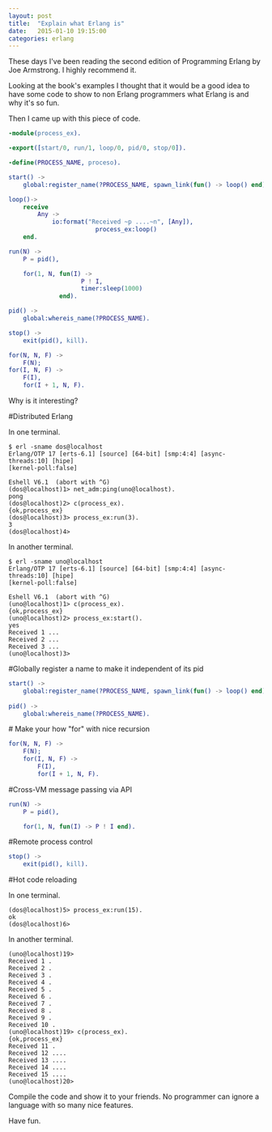```yaml
---
layout: post
title:  "Explain what Erlang is"
date:   2015-01-10 19:15:00
categories: erlang
---
```


These days I've been reading the second edition of Programming Erlang
by Joe Armstrong. I highly recommend it.

Looking at the book's examples I thought that it would be a good idea
to have some code to show to non Erlang programmers what Erlang is and
why it's so fun.

Then I came up with this piece of code.

```Erlang
-module(process_ex).

-export([start/0, run/1, loop/0, pid/0, stop/0]).

-define(PROCESS_NAME, proceso).

start() ->
    global:register_name(?PROCESS_NAME, spawn_link(fun() -> loop() end)).

loop()->
    receive
        Any ->
	        io:format("Received ~p ....~n", [Any]),
				        process_ex:loop()
    end.

run(N) ->
    P = pid(),

    for(1, N, fun(I) ->
                    P ! I,
                    timer:sleep(1000)
              end).

pid() ->
    global:whereis_name(?PROCESS_NAME).

stop() ->
    exit(pid(), kill).

for(N, N, F) ->
    F(N);
for(I, N, F) ->
    F(I),
    for(I + 1, N, F).
```

Why is it interesting?

#Distributed Erlang

In one terminal.

```
$ erl -sname dos@localhost
Erlang/OTP 17 [erts-6.1] [source] [64-bit] [smp:4:4] [async-threads:10] [hipe]
[kernel-poll:false]

Eshell V6.1  (abort with ^G)
(dos@localhost)1> net_adm:ping(uno@localhost).
pong
(dos@localhost)2> c(process_ex).
{ok,process_ex}
(dos@localhost)3> process_ex:run(3).
3
(dos@localhost)4>
```

In another terminal.

```
$ erl -sname uno@localhost
Erlang/OTP 17 [erts-6.1] [source] [64-bit] [smp:4:4] [async-threads:10] [hipe]
[kernel-poll:false]

Eshell V6.1  (abort with ^G)
(uno@localhost)1> c(process_ex).
{ok,process_ex}
(uno@localhost)2> process_ex:start().
yes
Received 1 ...
Received 2 ...
Received 3 ...
(uno@localhost)3>
```
<p>
#Globally register a name to make it independent of its pid

```Erlang
start() ->
    global:register_name(?PROCESS_NAME, spawn_link(fun() -> loop() end)).
    
pid() ->
    global:whereis_name(?PROCESS_NAME).
```

<p>
# Make your how "for" with nice recursion

```Erlang
for(N, N, F) ->
    F(N);
    for(I, N, F) ->
        F(I),
	    for(I + 1, N, F).
```

<p>
#Cross-VM message passing via API

```Erlang
run(N) ->
    P = pid(),

    for(1, N, fun(I) -> P ! I end).
```

<p>
#Remote process control

```Erlang
stop() ->
    exit(pid(), kill).
```

<p>
#Hot code reloading

In one terminal.

```
(dos@localhost)5> process_ex:run(15).
ok
(dos@localhost)6>
```

In another terminal.

```
(uno@localhost)19>
Received 1 .
Received 2 .
Received 3 .
Received 4 .
Received 5 .
Received 6 .
Received 7 .
Received 8 .
Received 9 .
Received 10 .
(uno@localhost)19> c(process_ex).
{ok,process_ex}
Received 11 .
Received 12 ....
Received 13 ....
Received 14 ....
Received 15 ....
(uno@localhost)20>
```

Compile the code and show it to your friends. No programmer can ignore
a language with so many nice features.

Have fun.
